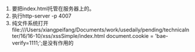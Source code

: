 1. 要把index.html托管在服务器上的。
2. 执行http-server -p 4007
3. 纯文件系统打开 file:///Users/xiangpeifang/Documents/work/usedaily/pending/technicalnter/16/16-10/xss/xssSimple/index.html
document.cookie = 'bae-verify=1111;';是没有作用的